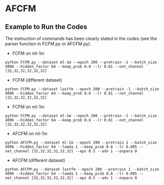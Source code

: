 # AFCFM

## Example to Run the Codes
The instruction of commands has been clearly stated in the codes (see the parser function in FCFM.py or AFCFM.py).
* FCFM on ml-1m
```
python FCFM.py --dataset ml-1m --epoch 200 --pretrain -1 --batch_size 4096 --hidden_factor 64 --keep_prob 0.8 --lr 0.01 --net_channel [32,32,32,32,32,32] 
```

* FCFM (different dataset)
```
python FCFM.py --dataset lastfm --epoch 200 --pretrain -1 --batch_size 4096 --hidden_factor 64 --keep_prob 0.8 --lr 0.01 --net_channel [32,32,32,32,32,32] 
```

* FCFM on ml-1m
```
python FCFM.py --dataset ml-1m --epoch 200 --pretrain -1 --batch_size 4096 --hidden_factor 64 --keep_prob 0.8 --lr 0.01 --net_channel [32,32,32,32,32,32] 
```

* AFCFM on ml-1m
```
python AFCFM.py --dataset ml-1m --epoch 200 --pretrain 1 --batch_size 4096 --hidden_factor 64 --lamda 1 --keep_prob 0.8 --lr 0.005 --net_channel [32,32,32,32,32,32] --eps 0.5 --adv 1 --onpara 0
```

* AFCFM (different dataset)
```
python AFCFM.py --dataset lastfm --epoch 200 --pretrain 1 --batch_size 4096 --hidden_factor 64 --lamda 1 --keep_prob 0.8 --lr 0.005 --net_channel [32,32,32,32,32,32] --eps 0.5 --adv 1 --onpara 0
```



